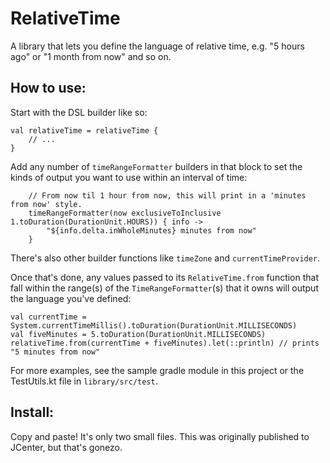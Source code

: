 # RelativeTime
A library that lets you define the language of relative time, e.g. "5 hours ago" or "1 month from now" and so on.

## How to use:
Start with the DSL builder like so:

```
val relativeTime = relativeTime {
    // ...
}
```

Add any number of `timeRangeFormatter` builders in that block to set the kinds of output you want to use within an interval of time:

```
    // From now til 1 hour from now, this will print in a 'minutes from now' style.
    timeRangeFormatter(now exclusiveToInclusive 1.toDuration(DurationUnit.HOURS)) { info ->
        "${info.delta.inWholeMinutes} minutes from now"
    }
```

There's also other builder functions like `timeZone` and `currentTimeProvider`.

Once that's done, any values passed to its `RelativeTime.from` function that fall within the range(s) of the `TimeRangeFormatter`(s) that it owns will output the language you've defined: 

```
val currentTime = System.currentTimeMillis().toDuration(DurationUnit.MILLISECONDS)
val fiveMinutes = 5.toDuration(DurationUnit.MILLISECONDS)
relativeTime.from(currentTime + fiveMinutes).let(::println) // prints "5 minutes from now"
```

For more examples, see the sample gradle module in this project or the TestUtils.kt file in `library/src/test`.

## Install:

Copy and paste! It's only two small files. This was originally published to JCenter, but that's gonezo.
